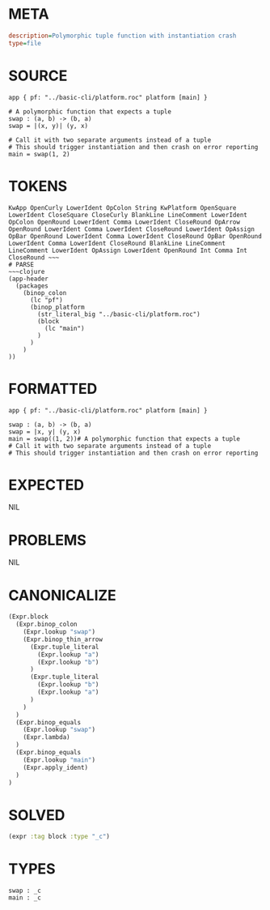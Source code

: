 # META
~~~ini
description=Polymorphic tuple function with instantiation crash
type=file
~~~
# SOURCE
~~~roc
app { pf: "../basic-cli/platform.roc" platform [main] }

# A polymorphic function that expects a tuple
swap : (a, b) -> (b, a)
swap = |(x, y)| (y, x)

# Call it with two separate arguments instead of a tuple
# This should trigger instantiation and then crash on error reporting
main = swap(1, 2)
~~~
# TOKENS
~~~text
KwApp OpenCurly LowerIdent OpColon String KwPlatform OpenSquare LowerIdent CloseSquare CloseCurly BlankLine LineComment LowerIdent OpColon OpenRound LowerIdent Comma LowerIdent CloseRound OpArrow OpenRound LowerIdent Comma LowerIdent CloseRound LowerIdent OpAssign OpBar OpenRound LowerIdent Comma LowerIdent CloseRound OpBar OpenRound LowerIdent Comma LowerIdent CloseRound BlankLine LineComment LineComment LowerIdent OpAssign LowerIdent OpenRound Int Comma Int CloseRound ~~~
# PARSE
~~~clojure
(app-header
  (packages
    (binop_colon
      (lc "pf")
      (binop_platform
        (str_literal_big "../basic-cli/platform.roc")
        (block
          (lc "main")
        )
      )
    )
))
~~~
# FORMATTED
~~~roc
app { pf: "../basic-cli/platform.roc" platform [main] }

swap : (a, b) -> (b, a)
swap = |x, y| (y, x)
main = swap((1, 2))# A polymorphic function that expects a tuple
# Call it with two separate arguments instead of a tuple
# This should trigger instantiation and then crash on error reporting
~~~
# EXPECTED
NIL
# PROBLEMS
NIL
# CANONICALIZE
~~~clojure
(Expr.block
  (Expr.binop_colon
    (Expr.lookup "swap")
    (Expr.binop_thin_arrow
      (Expr.tuple_literal
        (Expr.lookup "a")
        (Expr.lookup "b")
      )
      (Expr.tuple_literal
        (Expr.lookup "b")
        (Expr.lookup "a")
      )
    )
  )
  (Expr.binop_equals
    (Expr.lookup "swap")
    (Expr.lambda)
  )
  (Expr.binop_equals
    (Expr.lookup "main")
    (Expr.apply_ident)
  )
)
~~~
# SOLVED
~~~clojure
(expr :tag block :type "_c")
~~~
# TYPES
~~~roc
swap : _c
main : _c
~~~
